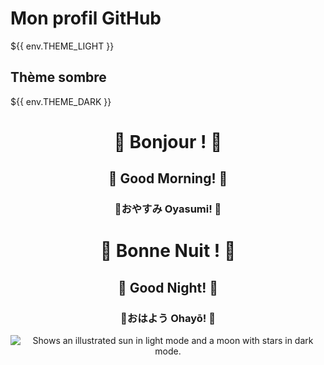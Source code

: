 <head>
  <link rel="stylesheet" href="light.css" media="(prefers-color-scheme: light)">
  <link rel="stylesheet" href="dark.css" media="(prefers-color-scheme: dark)">
</head>

# Mon profil GitHub

${{ env.THEME_LIGHT }}

## Thème sombre

${{ env.THEME_DARK }}

<div align="center">
    <div class="texte-clair">
    <h1>🌃 Bonjour ! 🌃</h1>
    <h2>🌃 Good Morning! 🌃</h2>
    <h3>🌃おやすみ Oyasumi! 🌃</h3>
  </div>
  <div class="texte-sombre">
    <h1>🌃 Bonne Nuit ! 🌃</h1>
    <h2>🌃 Good Night! 🌃</h2>
    <h3>🌃おはよう Ohayō! 🌃</h3>
  </div>
  <picture>
    <source media="(prefers-color-scheme: dark)" srcset="https://user-images.githubusercontent.com/25423296/163456776-7f95b81a-f1ed-45f7-b7ab-8fa810d529fa.png">
    <source media="(prefers-color-scheme: light)" srcset="https://user-images.githubusercontent.com/25423296/163456779-a8556205-d0a5-45e2-ac17-42d089e3c3f8.png">
    <img alt="Shows an illustrated sun in light mode and a moon with stars in dark mode." 
      src="https://user-images.githubusercontent.com/25423296/163456779-a8556205-d0a5-45e2-ac17-42d089e3c3f8.png">
  </picture>
</div>
